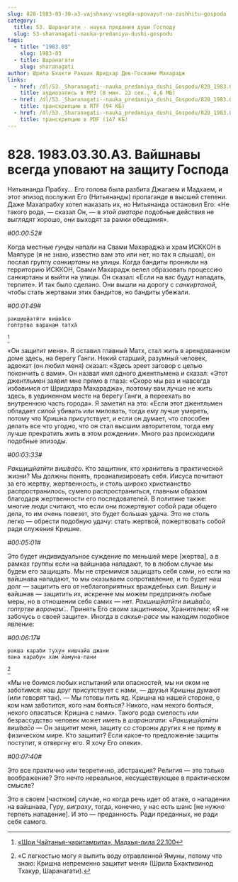 ```yaml
---
slug: 828-1983-03-30-a3-vajshnavy-vsegda-upovayut-na-zashhitu-gospoda
category:
  title: 53. Шаранагати - наука предания души Господу
  slug: 53-sharanagati-nauka-predaniya-dushi-gospodu
tags:
  - title: "1983.03"
    slug: 1983-03
  - title: Шаранагати
    slug: sharanagati
author: Шрила Бхакти Ракшак Шридхар Дев-Госвами Махарадж
links:
  - href: /dl/53._Sharanagati--nauka_predaniya_dushi_Gospodu/828_1983.03.30.A3_SridharMj_Vajshnavy_vsegda_upovajut_na_zashhitu_Gospoda.mp3
    title: аудиозапись в MP3 (8 мин. 23 сек., 4,6 МБ)
  - href: /dl/53._Sharanagati--nauka_predaniya_dushi_Gospodu/828_1983.03.30.A3_SridharMj_Vajshnavy_vsegda_upovajut_na_zashhitu_Gospoda.rtf
    title: транскрипцию в RTF (94 КБ)
  - href: /dl/53._Sharanagati--nauka_predaniya_dushi_Gospodu/828_1983.03.30.A3_SridharMj_Vajshnavy_vsegda_upovajut_na_zashhitu_Gospoda.pdf
    title: транскрипцию в PDF (147 КБ)
---
```


# 828. 1983.03.30.A3. Вайшнавы всегда уповают на защиту Господа

Нитьянанда Прабху… Его голова была разбита Джагаем и Мадхаем, и этот эпизод послужил Его (Нитьянанды) пропаганде в высшей степени. Даже Махапрабху хотел наказать их, но Нитьянанда остановил Его: «Не такого рода, — сказал Он, — в этой *аватаре* подобные действия не выглядят хорошо, они выходят за рамки обещания».

*#00:00:52#*

Когда местные *гунды* напали на Свами Махараджа и храм ИСККОН в Маяпуре (я не знаю, известно вам это или нет, но так я слышал), он послал группу *санкиртаны* на улицы. Когда бандиты проникли на территорию ИСККОН, Свами Махарадж велел образовать процессию санкиртаны и выйти на улицы. Он сказал: «Если на вас будут нападать, терпите». И так было сделано. Они вышли на дорогу с *санкиртаной*, чтобы стать жертвами этих бандитов, но бандиты убежали.

*#00:01:49#*

    ракш̣иш̣йатӣти виш́ва̄со
    гоптр̣тве варан̣ам̇ татха̄
[^_ftn1]

«Он защитит меня». Я оставил главный Матх, стал жить в арендованном доме здесь, на берегу Ганги. Некий старший, разумный человек, адвокат (он любил меня) сказал: «Здесь зреет заговор с целью покончить с вами». Он назвал имя одного джентльмена и сказал: «Этот джентльмен заявил мне прямо в глаза: «Скоро мы раз и навсегда избавимся от Шридхара Махараджа», поэтому вам лучше не жить здесь, в уединенном месте на берегу Ганги, а переехать во внутреннюю часть города». Я заметил на это: «Если этот джентльмен обладает силой убивать или миловать, тогда ему лучше умереть, потому что Кришна присутствует, и если он думает, что способен делать все что угодно, что он стал высшим авторитетом, тогда ему лучше прекратить жить в этом рождении». Много раз происходили подобные эпизоды.

*#00:03:33#*

*Ракш̣иш̣йатӣти виш́ва̄со.* Кто защитник, кто хранитель в практической жизни? Мы должны понять, проанализировать себя. Иисуса почитают за его жертву, жертвенность, и столь широко христианство распространилось, сумело распространиться, главным образом благодаря жертвенности его последователей. В политике также: многие люди считают, что если они пожертвуют собой ради общего дела, то им очень повезет, это будет большая удача. Это не столь легко — обрести подобную удачу: стать жертвой, пожертвовать собой ради служения Кришне.

*#00:05:01#*

Это будет индивидуальное суждение по меньшей мере [жертва], а в рамках группы если на вайшнава нападают, то в любом случае мы будем его защищать. Мы не стремимся защищать себя сами, но если на вайшнава нападают, то мы оказываем сопротивление, и то будет наш долг — защитить его от неблагоприятных враждебных сил. Вишну и вайшнав — защитить их, искренне мы можем предпринять любые меры, но в отношении себя самих — нет. *Ракш̣иш̣йатӣти виш́ва̄со, гоптр̣тве варан̣ам̇…* Принять Его своим защитником, Хранителем: «Я не забочусь о своей защите». Иногда в *сакхья-расе* мы находим подобное явление:

*#00:06:17#*

    ракша караби тухун нишчайа джани
    пана карабун хам йамуна-пани
[^_ftn2]

«Мы не боимся любых испытаний или опасностей, мы ни оком не заботимся: наш друг присутствует с нами, — друзья Кришны думают (или говорят так). — Мы готовы пить яд. Кришна на нашей стороне, о ком нам заботится, кого нам бояться? Никого, нам некого бояться, некого опасаться: Кришна с нами». Такого рода смелость или безрассудство человек может иметь в *шаранагати*: «*Ракш̣иш̣йатӣти виш́ва̄со* — Он защитит меня, защиту со стороны других я не приму в физическом мире. Кто защитит? Если какое-то предложение защиты поступит, я отвергну его. Я хочу Его опеки».

*#00:07:40#*

Это все практично или теоретично, абстракция? Религия — это только воображение? Это нечто нереальное, несуществующее в практическом смысле?

Это в своем [частном] случае, но когда речь идет об атаке, о нападении на вайшнава, Гуру, *виграху*, тогда, конечно, у нас есть шанс [не нужно терпеть нападение]. И это — преданность. Ради преданных, не ради себя самого.



[^_ftn1]: [«Шри Чайтанья-чаритамрита», Мадхья-лила 22.100](../notes/shri-chajtanya-charitamrita-madhya-lila/shri-chajtanya-charitamrita-madhya-lila-22-100.md)

[^_ftn2]: «С легкостью могу я выпить воду отравленной Ямуны, потому что знаю: Кришна непременно защитит меня» (Шрила Бхактивинод Тхакур, Шаранагати).

